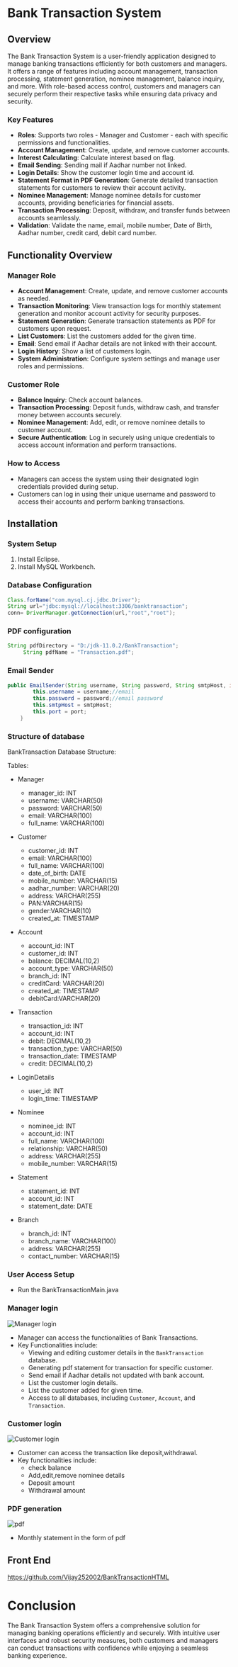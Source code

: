 # Bank Transaction System

## Overview

   The Bank Transaction System is a user-friendly application designed to manage banking transactions efficiently for both customers and managers. It offers a range of features including account management, transaction processing, statement generation, nominee management, balance inquiry, and more. With role-based access control, customers and managers can securely perform their respective tasks while ensuring data privacy and security.

### Key Features

- **Roles**: Supports two roles - Manager and Customer - each with specific permissions and functionalities.
- **Account Management**: Create, update, and remove customer accounts.
- **Interest Calculating**: Calculate interest based on flag.
- **Email Sending**: Sending mail if Aadhar number not linked.
- **Login Details**: Show the customer login time and account id.
- **Statement Format in PDF Generation**: Generate detailed transaction statements for customers to review their account activity.
- **Nominee Management**: Manage nominee details for customer accounts, providing beneficiaries for financial assets.
- **Transaction Processing**: Deposit, withdraw, and transfer funds between accounts seamlessly.
- **Validation**: Validate the name, email, mobile number, Date of Birth, Aadhar number, credit card, debit card number.

## Functionality Overview

### Manager Role

- **Account Management**: Create, update, and remove customer accounts as needed.
- **Transaction Monitoring**: View transaction logs for monthly statement generation and monitor account activity for security purposes.
- **Statement Generation**: Generate transaction statements as PDF for customers upon request.
- **List Customers**: List the customers added for the given time.
- **Email**: Send email if Aadhar details are not linked with their account.
- **Login History**: Show a list of customers login.
- **System Administration**: Configure system settings and manage user roles and permissions.

### Customer Role

- **Balance Inquiry**: Check account balances.
- **Transaction Processing**: Deposit funds, withdraw cash, and transfer money between accounts securely.
- **Nominee Management**: Add, edit, or remove nominee details to customer account.
- **Secure Authentication**: Log in securely using unique credentials to access account information and perform transactions.

### How to Access

- Managers can access the system using their designated login credentials provided during setup.
- Customers can log in using their unique username and password to access their accounts and perform banking transactions.

## Installation

### System Setup

1. Install Eclipse.
2. Install MySQL Workbench.

### Database Configuration
```java
Class.forName("com.mysql.cj.jdbc.Driver");
String url="jdbc:mysql://localhost:3306/banktransaction";
conn= DriverManager.getConnection(url,"root","root");
```
### PDF configuration
```java
String pdfDirectory = "D:/jdk-11.0.2/BankTransaction";
     String pdfName = "Transaction.pdf";
```
### Email Sender
```java
public EmailSender(String username, String password, String smtpHost, int port) {
        this.username = username;//email
        this.password = password;//email password
        this.smtpHost = smtpHost;
        this.port = port;
    }
```
### Structure of database
BankTransaction Database Structure:

Tables:
- Manager
  - manager_id: INT
  - username: VARCHAR(50) 
  - password: VARCHAR(50) 
  - email: VARCHAR(100) 
  - full_name: VARCHAR(100) 

- Customer
  - customer_id: INT 
  - email: VARCHAR(100) 
  - full_name: VARCHAR(100) 
  - date_of_birth: DATE 
  - mobile_number: VARCHAR(15)
  - aadhar_number: VARCHAR(20) 
  - address: VARCHAR(255)
  - PAN:VARCHAR(15)
  - gender:VARCHAR(10)
  - created_at: TIMESTAMP 

- Account
  - account_id: INT 
  - customer_id: INT 
  - balance: DECIMAL(10,2)
  - account_type: VARCHAR(50) 
  - branch_id: INT
  - creditCard: VARCHAR(20)
  - created_at: TIMESTAMP
  - debitCard:VARCHAR(20)

- Transaction
  - transaction_id: INT 
  - account_id: INT 
  - debit: DECIMAL(10,2) 
  - transaction_type: VARCHAR(50) 
  - transaction_date: TIMESTAMP 
  - credit: DECIMAL(10,2)

- LoginDetails
  - user_id: INT 
  - login_time: TIMESTAMP 

- Nominee
  - nominee_id: INT 
  - account_id: INT 
  - full_name: VARCHAR(100) 
  - relationship: VARCHAR(50)
  - address: VARCHAR(255) 
  - mobile_number: VARCHAR(15) 

- Statement
  - statement_id: INT
  - account_id: INT 
  - statement_date: DATE 

- Branch
  - branch_id: INT 
  - branch_name: VARCHAR(100) 
  - address: VARCHAR(255) 
  - contact_number: VARCHAR(15)

### User Access Setup
- Run the BankTransactionMain.java
### Manager login
![Manager login](pictures/manager.png)
- Manager can access the functionalities of Bank Transactions.
- Key Functionalities include:
  - Viewing and editing customer details in the `BankTransaction` database.
  - Generating pdf statement for transaction for specific customer.
  - Send email if Aadhar details not updated with bank account.
  - List the customer login details.
  - List the customer added for given time.
  - Access to all databases, including `Customer`, `Account`, and `Transaction`.
### Customer login
![Customer login](pictures/customer.png)
- Customer can access the transaction like deposit,withdrawal.
- Key functionalities include:
   - check balance
   - Add,edit,remove nominee details
   - Deposit amount
   - Withdrawal amount
### PDF generation
![pdf](pictures/pdf.png)
- Monthly statement in the form of pdf
## Front End
https://github.com/Vijay252002/BankTransactionHTML
# Conclusion
   The Bank Transaction System offers a comprehensive solution for managing banking operations efficiently and securely. With intuitive user interfaces and robust security measures, both customers and managers can conduct transactions with confidence while enjoying a seamless banking experience.


